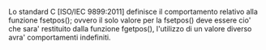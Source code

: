 Lo standard C [ISO/IEC 9899:2011] definisce il comportamento relativo alla
funzione fsetpos(); ovvero il solo valore per la fsetpos() deve essere cio'
che sara' restituito dalla funzione fgetpos(), l'utilizzo di un valore diverso
avra' comportamenti indefiniti.
